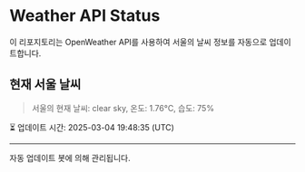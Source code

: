 
# Weather API Status

이 리포지토리는 OpenWeather API를 사용하여 서울의 날씨 정보를 자동으로 업데이트합니다.

## 현재 서울 날씨
> 서울의 현재 날씨: clear sky, 온도: 1.76°C, 습도: 75%

⏳ 업데이트 시간: 2025-03-04 19:48:35 (UTC)

---
자동 업데이트 봇에 의해 관리됩니다.
